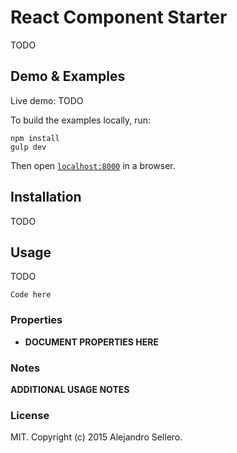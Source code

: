React Component Starter
=======================

TODO


## Demo & Examples

Live demo: TODO

To build the examples locally, run:

```
npm install
gulp dev
```

Then open [`localhost:8000`](http://localhost:8000) in a browser.


## Installation

TODO

## Usage

TODO

```
Code here
```

### Properties

* __DOCUMENT PROPERTIES HERE__

### Notes

__ADDITIONAL USAGE NOTES__

### License

MIT. Copyright (c) 2015 Alejandro Sellero.
